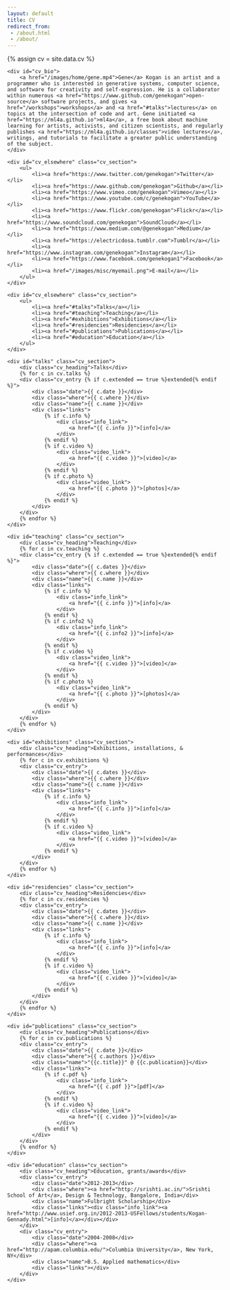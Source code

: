 ```yaml
---
layout: default
title: CV
redirect_from: 
 - /about.html
 - /about/
---
```


{% assign cv = site.data.cv %}

<div id="about">

	<div id="cv_bio">
		<a href="/images/home/gene.mp4">Gene</a> Kogan is an artist and a programmer who is interested in generative systems, computer science, and software for creativity and self-expression. He is a collaborator within numerous <a href="https://www.github.com/genekogan">open-source</a> software projects, and gives <a href="/workshops">workshops</a> and <a href="#talks">lectures</a> on topics at the intersection of code and art. Gene initiated <a href="https://ml4a.github.io">ml4a</a>, a free book about machine learning for artists, activists, and citizen scientists, and regularly publishes <a href="https://ml4a.github.io/classes">video lectures</a>, writings, and tutorials to facilitate a greater public understanding of the subject.
	</div>	

	<div id="cv_elsewhere" class="cv_section">
		<ul>
			<li><a href="https://www.twitter.com/genekogan">Twitter</a></li>
			<li><a href="https://www.github.com/genekogan">Github</a></li>
			<li><a href="https://www.vimeo.com/genekogan">Vimeo</a></li>
			<li><a href="https://www.youtube.com/c/genekogan">YouTube</a></li>
			<li><a href="https://www.flickr.com/genekogan">Flickr</a></li>
			<li><a href="https://www.soundcloud.com/genekogan">SoundCloud</a></li>
			<li><a href="https://www.medium.com/@genekogan">Medium</a></li>
			<li><a href="https://electricdosa.tumblr.com">Tumblr</a></li>
			<li><a href="https://www.instagram.com/genekogan">Instagram</a></li>
			<li><a href="https://www.facebook.com/genekogan1">Facebook</a></li>
			<li><a href="/images/misc/myemail.png">E-mail</a></li>
	    </ul>
	</div>

	<div id="cv_elsewhere" class="cv_section">
		<ul>
			<li><a href="#talks">Talks</a></li>
			<li><a href="#teaching">Teaching</a></li>
			<li><a href="#exhibitions">Exhibitions</a></li>
			<li><a href="#residencies">Residencies</a></li>
			<li><a href="#publications">Publications</a></li>
			<li><a href="#education">Education</a></li>
		</ul>
	</div>

	<div id="talks" class="cv_section">
		<div class="cv_heading">Talks</div>
		{% for c in cv.talks %}
		<div class="cv_entry {% if c.extended == true %}extended{% endif %}">
			<div class="date">{{ c.date }}</div>
			<div class="where">{{ c.where }}</div>
			<div class="name">{{ c.name }}</div>
			<div class="links">
				{% if c.info %}
					<div class="info_link">
						<a href="{{ c.info }}">[info]</a>
					</div>
				{% endif %}
				{% if c.video %}
					<div class="video_link">
						<a href="{{ c.video }}">[video]</a>
					</div>
				{% endif %}
				{% if c.photo %}
					<div class="video_link">
						<a href="{{ c.photo }}">[photos]</a>
					</div>
				{% endif %}
			</div>
		</div>
		{% endfor %}			
	</div>

	<div id="teaching" class="cv_section">
		<div class="cv_heading">Teaching</div>
		{% for c in cv.teaching %}
		<div class="cv_entry {% if c.extended == true %}extended{% endif %}">
			<div class="date">{{ c.dates }}</div>
			<div class="where">{{ c.where }}</div>
			<div class="name">{{ c.name }}</div>
			<div class="links">
				{% if c.info %}
					<div class="info_link">
						<a href="{{ c.info }}">[info]</a>
					</div>
				{% endif %}
				{% if c.info2 %}
					<div class="info_link">
						<a href="{{ c.info2 }}">[info]</a>
					</div>
				{% endif %}
				{% if c.video %}
					<div class="video_link">
						<a href="{{ c.video }}">[video]</a>
					</div>
				{% endif %}
				{% if c.photo %}
					<div class="video_link">
						<a href="{{ c.photo }}">[photos]</a>
					</div>
				{% endif %}
			</div>
		</div>
		{% endfor %}			
	</div>

	<div id="exhibitions" class="cv_section">
		<div class="cv_heading">Exhibitions, installations, & performances</div>
		{% for c in cv.exhibitions %}
		<div class="cv_entry">
			<div class="date">{{ c.dates }}</div>
			<div class="where">{{ c.where }}</div>
			<div class="name">{{ c.name }}</div>
			<div class="links">
				{% if c.info %}
					<div class="info_link">
						<a href="{{ c.info }}">[info]</a>
					</div>
				{% endif %}
				{% if c.video %}
					<div class="video_link">
						<a href="{{ c.video }}">[video]</a>
					</div>
				{% endif %}
			</div>
		</div>
		{% endfor %}
	</div>

	<div id="residencies" class="cv_section">
		<div class="cv_heading">Residencies</div>
		{% for c in cv.residencies %}
		<div class="cv_entry">
			<div class="date">{{ c.dates }}</div>
			<div class="where">{{ c.where }}</div>
			<div class="name">{{ c.name }}</div>
			<div class="links">
				{% if c.info %}
					<div class="info_link">
						<a href="{{ c.info }}">[info]</a>
					</div>
				{% endif %}
				{% if c.video %}
					<div class="video_link">
						<a href="{{ c.video }}">[video]</a>
					</div>
				{% endif %}
			</div>
		</div>
		{% endfor %}
	</div>

	<div id="publications" class="cv_section">
		<div class="cv_heading">Publications</div>
		{% for c in cv.publications %}
		<div class="cv_entry">
			<div class="date">{{ c.date }}</div>
			<div class="where">{{ c.authors }}</div>
			<div class="name">"{{c.title}}" @ {{c.publication}}</div>
			<div class="links">
				{% if c.pdf %}
					<div class="info_link">
						<a href="{{ c.pdf }}">[pdf]</a>
					</div>
				{% endif %}
				{% if c.video %}
					<div class="video_link">
						<a href="{{ c.video }}">[video]</a>
					</div>
				{% endif %}
			</div>
		</div>
		{% endfor %}
	</div>

	<div id="education" class="cv_section">
		<div class="cv_heading">Education, grants/awards</div>
		<div class="cv_entry">
			<div class="date">2012-2013</div>
			<div class="where"><a href="http://srishti.ac.in/">Srishti School of Art</a>, Design & Technology, Bangalore, India</div>
			<div class="name">Fulbright Scholarship</div>
			<div class="links"><div class="info_link"><a href="http://www.usief.org.in/2012-2013-USFellows/students/Kogan-Gennady.html">[info]</a></div></div>
		</div>
		<div class="cv_entry">
			<div class="date">2004-2008</div>
			<div class="where"><a href="http://apam.columbia.edu/">Columbia University</a>, New York, NY</div>
			<div class="name">B.S. Applied mathematics</div>
			<div class="links"></div>
		</div>
	</div>

</div>

<script>
	function displayAllEntries() {
	var d = document.getElementsByClassName("cv_entry extended");
	for(var i = 0; i < d.length; i++){ d[i].style.display = "block"; }
};

function highlightUpcoming() {
	var today = new Date();
	var d = document.getElementsByClassName("cv_entry");
	for(var i = 0; i < d.length; i++){ 
		var text = d[i].children[0].textContent;
		var split = text.indexOf("-")
		if (split != -1) {
			text = text.substring(0, split);
		}
		var date = new Date(text);
		if (date.getTime() >= today.getTime()) {
			d[i].className += " upcoming";
		}
	}
};

window.onload = function() {
	if (window.location.hash=="#all") {
		displayAllEntries();
	}
	highlightUpcoming();
};
</script>
